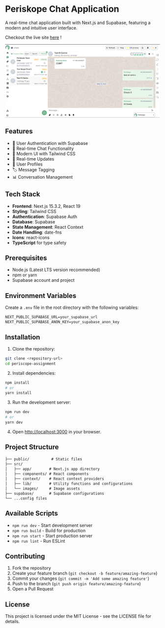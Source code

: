 # Periskope Chat Application

A real-time chat application built with Next.js and Supabase, featuring a modern and intuitive user interface.

Checkout the live site [here](https://periscopeassignment.onrender.com/login) !

![Application Screenshot](public/screenshot.png)

## Features

- 🔐 User Authentication with Supabase
- 💬 Real-time Chat Functionality
- 🎨 Modern UI with Tailwind CSS
- 🔄 Real-time Updates
- 👤 User Profiles
- 🏷️ Message Tagging
- 📊 Conversation Management

## Tech Stack

- **Frontend**: Next.js 15.3.2, React 19
- **Styling**: Tailwind CSS
- **Authentication**: Supabase Auth
- **Database**: Supabase
- **State Management**: React Context
- **Date Handling**: date-fns
- **Icons**: react-icons
- **TypeScript** for type safety

## Prerequisites

- Node.js (Latest LTS version recommended)
- npm or yarn
- Supabase account and project

## Environment Variables

Create a `.env` file in the root directory with the following variables:

```env
NEXT_PUBLIC_SUPABASE_URL=your_supabase_url
NEXT_PUBLIC_SUPABASE_ANON_KEY=your_supabase_anon_key
```

## Installation

1. Clone the repository:
```bash
git clone <repository-url>
cd periscope-assignment
```

2. Install dependencies:
```bash
npm install
# or
yarn install
```

3. Run the development server:
```bash
npm run dev
# or
yarn dev
```

4. Open [http://localhost:3000](http://localhost:3000) in your browser.

## Project Structure

```
├── public/          # Static files
├── src/
│   ├── app/        # Next.js app directory
│   ├── components/ # React components
│   ├── context/    # React context providers
│   ├── lib/        # Utility functions and configurations
│   └── images/     # Image assets
├── supabase/       # Supabase configurations
└── ...config files
```

## Available Scripts

- `npm run dev` - Start development server
- `npm run build` - Build for production
- `npm run start` - Start production server
- `npm run lint` - Run ESLint

## Contributing

1. Fork the repository
2. Create your feature branch (`git checkout -b feature/amazing-feature`)
3. Commit your changes (`git commit -m 'Add some amazing feature'`)
4. Push to the branch (`git push origin feature/amazing-feature`)
5. Open a Pull Request

## License

This project is licensed under the MIT License - see the LICENSE file for details.
